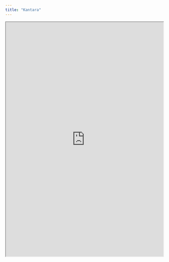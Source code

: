 ```yaml
---
title: "Kantara"
---
```



<iframe height="750" width="100%" src="https://ewelton.github.io/ktest/wiki.html#Kantara"></iframe>
